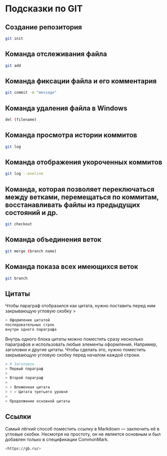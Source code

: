 # Подсказки по GIT

## Создание репозитория
```sh
git init
```

## Команда отслеживания файла
```sh
git add
```
## Команда фиксации файла и его комментария
```sh
git commit -m "message"
```

## Команда удаления файла в Windows
```sh
del (filename)
```
## Команда просмотра истории коммитов
```sh
git log
```
## Команда отображения укороченных коммитов
```sh
git log --oneline
```

## Команда, которая позволяет переключаться между ветками, перемещаться по коммитам, восстанавливать файлы из предыдущих состояний и др.
```sh
git checkout
```

## Команда объединения веток
```sh
git merge (branch name)
```

## Команда показа всех имеющихся веток
```sh
git branch
```
## Цитаты
Чтобы параграф отобразился как цитата, нужно поставить перед ним закрывающую угловую скобку >
```sh
> Оформление цитатой
последовательных строк
внутри одного параграфа
```

Внутрь одного блока цитаты можно поместить сразу несколько параграфов и использовать любые элементы оформления. Например, заголовки и другие цитаты. Чтобы сделать это, нужно поместить закрывающую угловую скобку перед началом каждой строки.
```sh
> # Заголовок
> Первый параграф
>
> Второй параграф
>
> > Вложенная цитата
> > > Цитата третьего уровня
>
> Продолжение основной цитаты
```

## Ссылки
Самый лёгкий способ поместить ссылку в Markdown — заключить её в угловые скобки. Несмотря на простоту, он не является основным и был добавлен только в спецификации CommonMark.
```sh
<https://gb.ru/>
```
